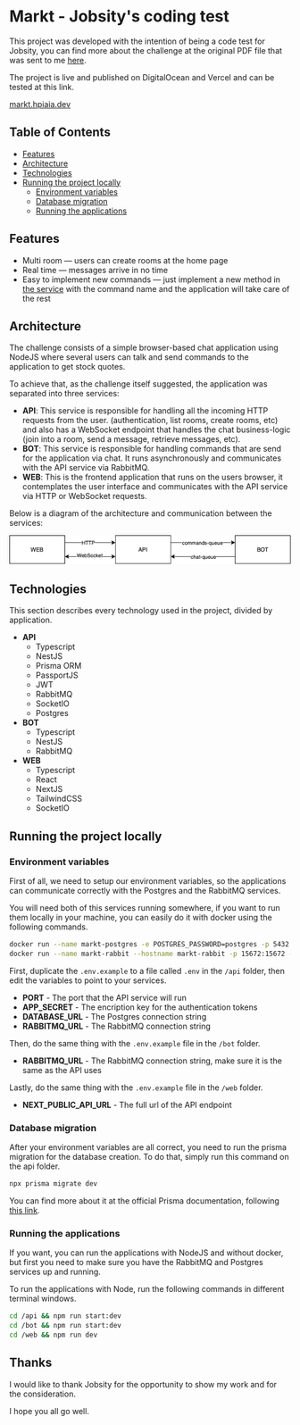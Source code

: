 # Markt - Jobsity's coding test

This project was developed with the intention of being a code test for Jobsity, you can find more about the challenge at the original PDF file that was sent to me [here](https://github.com/hpiaia/markt/blob/main/challenge.pdf). 

The project is live and published on DigitalOcean and Vercel and can be tested at this link.

[markt.hpiaia.dev](https://markt.hpiaia.dev/)

## Table of Contents 

 - [Features](#features)
 - [Architecture](#architecture)
 - [Technologies](#technologies)
 - [Running the project locally](#run-locally)
	 - [Environment variables](#environment-variables)
	 - [Database migration](#database-migration)
	 - [Running the applications](#running-the-applications)

## Features <a name="features"/> 

 - Multi room  — users can create rooms at the home page
 - Real time — messages arrive in no time
 - Easy to implement new commands — just implement a new method in [the service](https://github.com/hpiaia/markt/blob/main/bot/src/commands/commands.service.ts) with the command name and the application will take care of the rest

## Architecture <a name="architecture"/> 

The challenge consists of a simple browser-based chat application using NodeJS where several users can talk and send commands to the application to get stock quotes.

To achieve that, as the challenge itself suggested, the application was separated into three services:

 - **API**: This service is responsible for handling all the incoming HTTP requests from the user. (authentication, list rooms, create rooms, etc) and also has a WebSocket endpoint that handles the chat business-logic (join into a room, send a message, retrieve messages, etc).
 - **BOT**: This service is responsible for handling commands that are send for the application via chat. It runs asynchronously and communicates with the API service via RabbitMQ. 
 - **WEB**: This is the frontend application that runs on the users browser, it contemplates the user interface and communicates with the API service via HTTP or WebSocket requests.

Below is a diagram of the architecture and communication between the services: 

![communication diagram](https://raw.githubusercontent.com/hpiaia/markt/main/diagram.png)

## Technologies <a name="technologies"/>

This section describes every technology used in the project, divided by application.

 - **API**
	 - Typescript
	 - NestJS
	 - Prisma ORM
	 - PassportJS
	 - JWT
	 - RabbitMQ
	 - SocketIO
	 - Postgres
 - **BOT**
	 - Typescript
	 - NestJS
	 - RabbitMQ
 - **WEB**
	 - Typescript
	 - React
	 - NextJS
	 - TailwindCSS
	 - SocketIO

## Running the project locally <a name="run-locally"/>

### Environment variables <a name="environment-variables"/>

First of all, we need to setup our environment variables, so the applications can communicate correctly with the Postgres and the RabbitMQ services.

You will need both of this services running somewhere, if you want to run them locally in your machine, you can easily do it with docker using the following commands.

```bash
docker run --name markt-postgres -e POSTGRES_PASSWORD=postgres -p 5432:5432 -d postgres
docker run --name markt-rabbit --hostname markt-rabbit -p 15672:15672 -p 5672:5672 rabbitmq:3-management
```

First, duplicate the `.env.example` to a file called `.env` in the `/api` folder, then edit the variables to point to your services.

 - **PORT** - The port that the API service will run
 - **APP_SECRET** - The encription key for the authentication tokens
 - **DATABASE_URL** - The Postgres connection string
 - **RABBITMQ_URL** - The RabbitMQ connection string

Then, do the same thing with the `.env.example` file in the `/bot` folder.

 - **RABBITMQ_URL** - The RabbitMQ connection string, make sure it is the same as the API uses

Lastly, do the same thing with the `.env.example` file in the `/web` folder.

 - **NEXT_PUBLIC_API_URL** - The full url of the API endpoint
 

### Database migration <a name="database-migration"/>

After your environment variables are all correct, you need to run the prisma migration for the database creation. To do that, simply run this command on the api folder.

```bash
npx prisma migrate dev
````

You can find more about it at the official Prisma documentation, following [this link](https://www.prisma.io/docs/concepts/components/prisma-migrate).

### Running the applications <a name="running-the-applications"/>

If you want, you can run the applications with NodeJS and without docker, but first you need to make sure you have the RabbitMQ and Postgres services up and running.

To run the applications with Node, run the following commands in different terminal windows.
```bash
cd /api && npm run start:dev
cd /bot && npm run start:dev
cd /web && npm run dev
```

## Thanks

I would like to thank Jobsity for the opportunity to show my work and for the consideration.

I hope you all go well.
